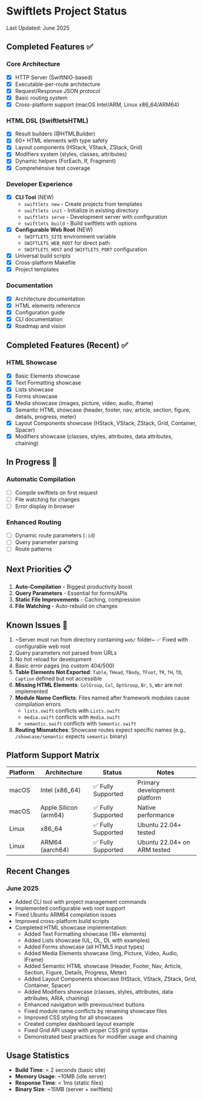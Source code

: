 # Swiftlets Project Status

Last Updated: June 2025

## Completed Features ✅

### Core Architecture
- [x] HTTP Server (SwiftNIO-based)
- [x] Executable-per-route architecture
- [x] Request/Response JSON protocol
- [x] Basic routing system
- [x] Cross-platform support (macOS Intel/ARM, Linux x86_64/ARM64)

### HTML DSL (SwiftletsHTML)
- [x] Result builders (@HTMLBuilder)
- [x] 60+ HTML elements with type safety
- [x] Layout components (HStack, VStack, ZStack, Grid)
- [x] Modifiers system (styles, classes, attributes)
- [x] Dynamic helpers (ForEach, If, Fragment)
- [x] Comprehensive test coverage

### Developer Experience
- [x] **CLI Tool** (NEW)
  - `swiftlets new` - Create projects from templates
  - `swiftlets init` - Initialize in existing directory
  - `swiftlets serve` - Development server with configuration
  - `swiftlets build` - Build swiftlets with options
- [x] **Configurable Web Root** (NEW)
  - `SWIFTLETS_SITE` environment variable
  - `SWIFTLETS_WEB_ROOT` for direct path
  - `SWIFTLETS_HOST` and `SWIFTLETS_PORT` configuration
- [x] Universal build scripts
- [x] Cross-platform Makefile
- [x] Project templates

### Documentation
- [x] Architecture documentation
- [x] HTML elements reference
- [x] Configuration guide
- [x] CLI documentation
- [x] Roadmap and vision

## Completed Features (Recent) ✅

### HTML Showcase
- [x] Basic Elements showcase
- [x] Text Formatting showcase  
- [x] Lists showcase
- [x] Forms showcase
- [x] Media showcase (images, picture, video, audio, iframe)
- [x] Semantic HTML showcase (header, footer, nav, article, section, figure, details, progress, meter)
- [x] Layout Components showcase (HStack, VStack, ZStack, Grid, Container, Spacer)
- [x] Modifiers showcase (classes, styles, attributes, data attributes, chaining)

## In Progress 🚧

### Automatic Compilation
- [ ] Compile swiftlets on first request
- [ ] File watching for changes
- [ ] Error display in browser

### Enhanced Routing
- [ ] Dynamic route parameters (`:id`)
- [ ] Query parameter parsing
- [ ] Route patterns

## Next Priorities 📋

1. **Auto-Compilation** - Biggest productivity boost
2. **Query Parameters** - Essential for forms/APIs
3. **Static File Improvements** - Caching, compression
4. **File Watching** - Auto-rebuild on changes

## Known Issues 🐛

1. ~Server must run from directory containing `web/` folder~ ✅ Fixed with configurable web root
2. Query parameters not parsed from URLs
3. No hot reload for development
4. Basic error pages (no custom 404/500)
5. **Table Elements Not Exported**: `Table`, `THead`, `TBody`, `TFoot`, `TR`, `TH`, `TD`, `Caption` defined but not accessible
6. **Missing HTML Elements**: `ColGroup`, `Col`, `OptGroup`, `Br`, `S`, `Wbr` are not implemented
7. **Module Name Conflicts**: Files named after framework modules cause compilation errors
   - `lists.swift` conflicts with `Lists.swift`
   - `media.swift` conflicts with `Media.swift`  
   - `semantic.swift` conflicts with `Semantic.swift`
8. **Routing Mismatches**: Showcase routes expect specific names (e.g., `/showcase/semantic` expects `semantic` binary)

## Platform Support Matrix

| Platform | Architecture | Status | Notes |
|----------|-------------|---------|-------|
| macOS | Intel (x86_64) | ✅ Fully Supported | Primary development platform |
| macOS | Apple Silicon (arm64) | ✅ Fully Supported | Native performance |
| Linux | x86_64 | ✅ Fully Supported | Ubuntu 22.04+ tested |
| Linux | ARM64 (aarch64) | ✅ Fully Supported | Ubuntu 22.04+ on ARM tested |

## Recent Changes

### June 2025
- Added CLI tool with project management commands
- Implemented configurable web root support
- Fixed Ubuntu ARM64 compilation issues
- Improved cross-platform build scripts
- Completed HTML showcase implementation:
  - Added Text Formatting showcase (16+ elements)
  - Added Lists showcase (UL, OL, DL with examples)
  - Added Forms showcase (all HTML5 input types)
  - Added Media Elements showcase (Img, Picture, Video, Audio, IFrame)
  - Added Semantic HTML showcase (Header, Footer, Nav, Article, Section, Figure, Details, Progress, Meter)
  - Added Layout Components showcase (HStack, VStack, ZStack, Grid, Container, Spacer)
  - Added Modifiers showcase (classes, styles, attributes, data attributes, ARIA, chaining)
  - Enhanced navigation with previous/next buttons
  - Fixed module name conflicts by renaming showcase files
  - Improved CSS styling for all showcases
  - Created complex dashboard layout example
  - Fixed Grid API usage with proper CSS grid syntax
  - Demonstrated best practices for modifier usage and chaining

## Usage Statistics

- **Build Time**: < 2 seconds (basic site)
- **Memory Usage**: ~10MB (idle server)
- **Response Time**: < 1ms (static files)
- **Binary Size**: ~15MB (server + swiftlets)